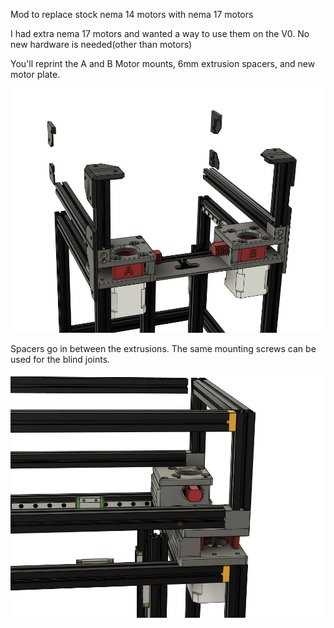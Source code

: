 Mod to replace stock nema 14 motors with nema 17 motors

I had extra nema 17 motors and wanted a way to use them on the V0.  No new hardware is needed(other than motors)

You'll reprint the A and B Motor mounts, 6mm extrusion spacers, and new motor plate.

![Nema17](Images/F360_view_one.JPG)

Spacers go in between the extrusions. The same mounting screws can be used for the blind joints.

![SpacerView](Images/F360_view_two.JPG)


